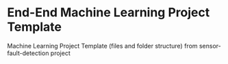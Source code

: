 # End-End Machine Learning Project Template
Machine Learning Project Template (files and folder structure) from sensor-fault-detection project 
